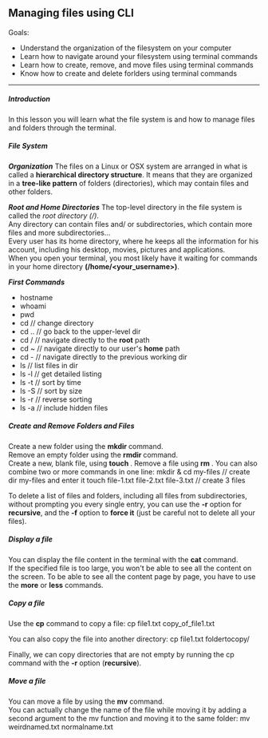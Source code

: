 ## Managing files using CLI
  
Goals:  
* Understand the organization of the filesystem on your computer
* Learn how to navigate around your filesystem using terminal commands
* Learn how to create, remove, and move files using terminal commands
* Know how to create and delete forlders using terminal commands

---
  
##### Introduction
  
In this lesson you will learn what the file system is and how to manage files and folders through the terminal. 

##### File System
__*Organization*__
 The files on a Linux or OSX system are arranged in what is called a __hierarchical directory structure__. It means that they are organized in a __tree-like pattern__ of folders (directories), which may contain files and other folders.
     
 __*Root and Home Directories*__
  The top-level directory in the file system is called the *root directory (/)*.  
 Any directory can contain files and/ or subdirectories, which contain more files and more subdirectories...  
 Every user has its home directory, where he keeps all the information for his account, including his desktop, movies, pictures and applications.   
 When you open your terminal, you most likely have it waiting for commands in your home directory __(/home/<your_username>)__.
   
 __*First Commands*__
 * hostname
 * whoami
 * pwd
 * cd     // change directory
 * cd ..  // go back to the upper-level dir
 * cd /   // navigate directly to the __root__ path
 * cd ~   // navigate directly to our user's __home__ path
 * cd -   // navigate directly to the previous working dir
 * ls     // list files in dir
 * ls -l  // get detailed listing
 * ls -t  // sort by time
 * ls -S  // sort by size
 * ls -r  // reverse sorting
 * ls -a  // include hidden files
  
##### Create and Remove Folders and Files
  
Create a new folder using the __mkdir <foldername>__ command.  
Remove an empty folder using the __rmdir <foldername>__ command.  
Create a new, blank file, using __touch <filename>__.
Remove a file using __rm <filename>__.
You can also combine two or more commands in one line:
  mkdir & cd my-files  // create dir my-files and enter it
  touch file-1.txt file-2.txt file-3.txt     // create 3 files
  
To delete a list of files and folders, including all files from subdirectories, without prompting you every single entry, you can use the __-r__ option for __recursive__, and the __-f__ option to __force it__ (just be careful not to delete all your files).  

##### Display a file
  
You can display the file content in the terminal with the __cat__ command.  
If the specified file is too large, you won't be able to see all the content on the screen. To be able to see all the content page by page, you have to use the __more__ or __less__ commands.  

##### Copy a file
  
Use the __cp__ command to copy a file:
  cp file1.txt copy_of_file1.txt
  
You can also copy the file into another directory:
  cp file1.txt foldertocopy/

Finally, we can copy directories that are not empty by running the cp command with the __-r__ option (__recursive__).
  
##### Move a file
  
You can move a file by using the __mv__ command.  
You can actually change the name of the file while moving it by adding a second argument to the mv function and moving it to the same folder:
  mv weirdnamed.txt normalname.txt

  

